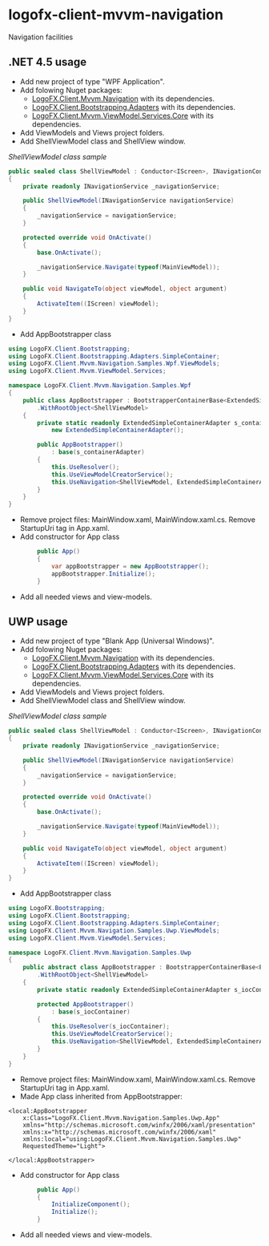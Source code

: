 # logofx-client-mvvm-navigation
Navigation facilities

## .NET 4.5 usage

* Add new project of type "WPF Application".
* Add folowing Nuget packages:
  * [LogoFX.Client.Mvvm.Navigation](http://www.nuget.org/packages/LogoFX.Client.Mvvm.Navigation/) with its dependencies.
  * [LogoFX.Client.Bootstrapping.Adapters](https://www.nuget.org/packages/LogoFX.Client.Bootstrapping.Adapters.SimpleContainer/) with its dependencies.
  * [LogoFX.Client.Mvvm.ViewModel.Services.Core](https://www.nuget.org/packages/LogoFX.Client.Mvvm.ViewModel.Services.Core/) with its dependencies.
* Add ViewModels and Views project folders.
* Add ShellViewModel class and ShellView window.

*ShellViewModel class sample*

```C#
public sealed class ShellViewModel : Conductor<IScreen>, INavigationConductor
{
    private readonly INavigationService _navigationService;

    public ShellViewModel(INavigationService navigationService)
    {
        _navigationService = navigationService;
    }

    protected override void OnActivate()
    {
        base.OnActivate();

        _navigationService.Navigate(typeof(MainViewModel));
    }

    public void NavigateTo(object viewModel, object argument)
    {
        ActivateItem((IScreen) viewModel);
    }
}
```

* Add AppBootstrapper class
```C#
using LogoFX.Client.Bootstrapping;
using LogoFX.Client.Bootstrapping.Adapters.SimpleContainer;
using LogoFX.Client.Mvvm.Navigation.Samples.Wpf.ViewModels;
using LogoFX.Client.Mvvm.ViewModel.Services;

namespace LogoFX.Client.Mvvm.Navigation.Samples.Wpf
{
    public class AppBootstrapper : BootstrapperContainerBase<ExtendedSimpleContainerAdapter>
        .WithRootObject<ShellViewModel>
    {
        private static readonly ExtendedSimpleContainerAdapter s_containerAdapter =
            new ExtendedSimpleContainerAdapter();

        public AppBootstrapper()
            : base(s_containerAdapter)
        {
            this.UseResolver();
            this.UseViewModelCreatorService();
            this.UseNavigation<ShellViewModel, ExtendedSimpleContainerAdapter>(s_containerAdapter);
        }
    }
}
```

* Remove project files: MainWindow.xaml, MainWindow.xaml.cs. Remove StartupUri tag in App.xaml.
* Add constructor for App class
```C#
        public App()
        {
            var appBootstrapper = new AppBootstrapper();
            appBootstrapper.Initialize();
        }
```
* Add all needed views and view-models.

## UWP usage

* Add new project of type "Blank App (Universal Windows)".
* Add folowing Nuget packages:
  * [LogoFX.Client.Mvvm.Navigation](http://www.nuget.org/packages/LogoFX.Client.Mvvm.Navigation/) with its dependencies.
  * [LogoFX.Client.Bootstrapping.Adapters](https://www.nuget.org/packages/LogoFX.Client.Bootstrapping.Adapters.SimpleContainer/) with its dependencies.
  * [LogoFX.Client.Mvvm.ViewModel.Services.Core](https://www.nuget.org/packages/LogoFX.Client.Mvvm.ViewModel.Services.Core/) with its dependencies.
* Add ViewModels and Views project folders.
* Add ShellViewModel class and ShellView window.

*ShellViewModel class sample*

```C#
public sealed class ShellViewModel : Conductor<IScreen>, INavigationConductor
{
    private readonly INavigationService _navigationService;

    public ShellViewModel(INavigationService navigationService)
    {
        _navigationService = navigationService;
    }

    protected override void OnActivate()
    {
        base.OnActivate();

        _navigationService.Navigate(typeof(MainViewModel));
    }

    public void NavigateTo(object viewModel, object argument)
    {
        ActivateItem((IScreen) viewModel);
    }
}
```

* Add AppBootstrapper class
```C#
using LogoFX.Bootstrapping;
using LogoFX.Client.Bootstrapping;
using LogoFX.Client.Bootstrapping.Adapters.SimpleContainer;
using LogoFX.Client.Mvvm.Navigation.Samples.Uwp.ViewModels;
using LogoFX.Client.Mvvm.ViewModel.Services;

namespace LogoFX.Client.Mvvm.Navigation.Samples.Uwp
{
    public abstract class AppBootstrapper : BootstrapperContainerBase<ExtendedSimpleContainerAdapter>
        .WithRootObject<ShellViewModel>
    {
        private static readonly ExtendedSimpleContainerAdapter s_iocContainer = new ExtendedSimpleContainerAdapter();

        protected AppBootstrapper()
            : base(s_iocContainer)
        {
            this.UseResolver(s_iocContainer);
            this.UseViewModelCreatorService();
            this.UseNavigation<ShellViewModel, ExtendedSimpleContainerAdapter>(s_iocContainer);
        }
    }
}
```

* Remove project files: MainWindow.xaml, MainWindow.xaml.cs. Remove StartupUri tag in App.xaml.
* Made App class inherited from AppBootstrapper:
```XAML
<local:AppBootstrapper
    x:Class="LogoFX.Client.Mvvm.Navigation.Samples.Uwp.App"
    xmlns="http://schemas.microsoft.com/winfx/2006/xaml/presentation"
    xmlns:x="http://schemas.microsoft.com/winfx/2006/xaml"
    xmlns:local="using:LogoFX.Client.Mvvm.Navigation.Samples.Uwp"
    RequestedTheme="Light">

</local:AppBootstrapper>
```
* Add constructor for App class
```C#
        public App()
        {
            InitializeComponent();
            Initialize();
        }
```
* Add all needed views and view-models.
